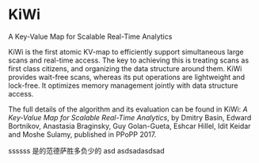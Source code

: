 # KiWi

A Key-Value Map for Scalable Real-Time Analytics

KiWi is the first atomic KV-map to efficiently support simultaneous large scans and real-time access. The key to achieving this is treating scans as first class citizens, and organizing the data structure around them. KiWi provides wait-free scans, whereas its put operations are lightweight and lock-free. It optimizes memory management jointly with data structure access.

The full details of the algorithm and its evaluation can be found in KiWi: *A Key-Value Map for Scalable Real-Time Analytics*, by Dmitry Basin, Edward Bortnikov, Anastasia Braginsky, Guy Golan-Gueta, Eshcar Hillel, Idit Keidar and Moshe Sulamy, published in PPoPP 2017.

ssssss
是的范德萨胜多负少的
asd 
asdsadasdsad